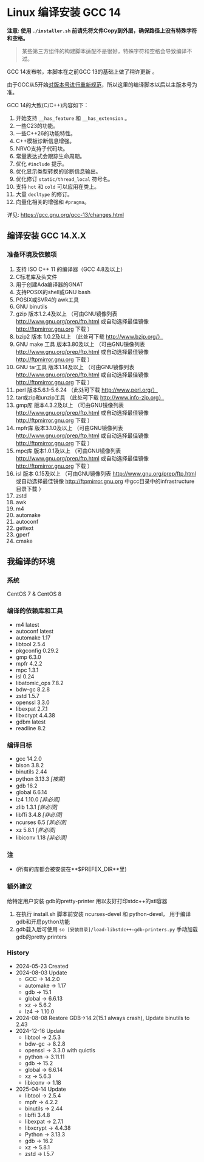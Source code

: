 # Linux 编译安装 GCC 14

**注意: 使用 `./installer.sh` 前请先将文件Copy到外层，确保路径上没有特殊字符和空格。**
> 某些第三方组件的构建脚本适配不是很好，特殊字符和空格会导致编译不过。

GCC 14发布啦，本脚本在之前GCC 13的基础上做了稍许更新 。

由于GCC从5开始[对版本号进行重新规范](https://gcc.gnu.org/develop.html#num_scheme)，所以这里的编译脚本以后以主版本号为准。

GCC 14的大致(C/C++)内容如下：

1. 开始支持 `__has_feature` 和 `__has_extension` 。
2. 一些C23的功能。
3. 一些C++26的功能特性。
4. C++模板诊断信息增强。
5. NRVO支持子代码块。
6. 常量表达式会跟踪生命周期。
7. 优化 `#include` 提示。
8. 优化显示类型转换的诊断信息输出。
9. 优化修订 `static/thread_local` 符号名。
10. 支持 `hot` 和 `cold` 可以应用在类上。
11. 大量 `decltype` 的修订。
12. 向量化相关的增强和 `#pragma`。

详见: https://gcc.gnu.org/gcc-13/changes.html

## 编译安装 GCC 14.X.X

### 准备环境及依赖项

1. 支持 ISO C++ 11 的编译器（GCC 4.8及以上）
2. C标准库及头文件
3. 用于创建Ada编译器的GNAT
4. 支持POSIX的shell或GNU bash
5. POSIX或SVR4的 awk工具
6. GNU binutils
7. gzip 版本1.2.4及以上     （可由GNU镜像列表 http://www.gnu.org/prep/ftp.html 或自动选择最佳镜像 http://ftpmirror.gnu.org 下载 ）
8. bzip2 版本 1.0.2及以上    （此处可下载 http://www.bzip.org/）
9. GNU make 工具 版本3.80及以上 （可由GNU镜像列表 http://www.gnu.org/prep/ftp.html 或自动选择最佳镜像 http://ftpmirror.gnu.org 下载 ）
10. GNU tar工具 版本1.14及以上   （可由GNU镜像列表 http://www.gnu.org/prep/ftp.html 或自动选择最佳镜像 http://ftpmirror.gnu.org 下载 ）
11. perl 版本5.6.1-5.6.24      （此处可下载 http://www.perl.org/）
12. tar或zip和unzip工具 （此处可下载 http://www.info-zip.org）
13. gmp库 版本4.3.2及以上 （可由GNU镜像列表 http://www.gnu.org/prep/ftp.html 或自动选择最佳镜像 http://ftpmirror.gnu.org 下载 ）
14. mpfr库 版本3.1.0及以上 （可由GNU镜像列表 http://www.gnu.org/prep/ftp.html 或自动选择最佳镜像 http://ftpmirror.gnu.org 下载 ）
15. mpc库 版本1.0.1及以上 （可由GNU镜像列表 http://www.gnu.org/prep/ftp.html 或自动选择最佳镜像 http://ftpmirror.gnu.org 下载 ）
16. isl 版本 0.15及以上 （可由GNU镜像列表 http://www.gnu.org/prep/ftp.html 或自动选择最佳镜像 http://ftpmirror.gnu.org 中gcc目录中的infrastructure目录下载 ）
17. zstd
18. awk
19. m4
20. automake
21. autoconf
22. gettext
23. gperf
24. cmake

## 我编译的环境

### 系统

CentOS 7 & CentOS 8

### 编译的依赖库和工具

+ m4 latest
+ autoconf latest
+ automake 1.17
+ libtool 2.5.4
+ pkgconfig 0.29.2
+ gmp 6.3.0
+ mpfr 4.2.2
+ mpc 1.3.1
+ isl 0.24
+ libatomic_ops 7.8.2
+ bdw-gc 8.2.8
+ zstd 1.5.7
+ openssl 3.3.0
+ libexpat 2.7.1
+ libxcrypt 4.4.38
+ gdbm latest
+ readline 8.2

### 编译目标

+ gcc 14.2.0
+ bison 3.8.2
+ binutils 2.44
+ python 3.13.3 *[按需]*
+ gdb 16.2
+ global 6.6.14
+ lz4 1.10.0 *[非必须]*
+ zlib 1.3.1 *[非必须]*
+ libffi 3.4.8 *[非必须]*
+ ncurses 6.5 *[非必须]*
+ xz 5.8.1 *[非必须]*
+ libiconv 1.18 *[非必须]*

### 注

+ (所有的库都会被安装在**$PREFEX_DIR**里)

### 额外建议

给特定用户安装 gdb的pretty-printer 用以友好打印stdc++的stl容器

1. 在执行 install.sh 脚本前安装 ncurses-devel 和 python-devel， 用于编译gdb和开启python功能
2. gdb载入后可使用 ```so [安装目录]/load-libstdc++-gdb-printers.py``` 手动加载gdb的pretty printers

### History

+ 2024-05-23    Created
+ 2024-08-03    Update
  + GCC -> 14.2.0
  + automake -> 1.17
  + gdb -> 15.1
  + global -> 6.6.13
  + xz -> 5.6.2
  + lz4 -> 1.10.0
+ 2024-08-08    Restore GDB->14.2(15.1 always crash), Update binutils to 2.43
+ 2024-12-16    Update
  + libtool -> 2.5.3
  + bdw-gc -> 8.2.8
  + openssl -> 3.3.0 with quictls
  + python -> 3.11.11
  + gdb -> 15.2
  + global -> 6.6.14
  + xz -> 5.6.3
  + libiconv -> 1.18
+ 2025-04-14    Update
  + libtool -> 2.5.4
  + mpfr -> 4.2.2
  + binutils -> 2.44
  + libffi 3.4.8
  + libexpat -> 2.7.1
  + libxcrypt -> 4.4.38
  + Python -> 3.13.3
  + gdb -> 16.2
  + xz -> 5.8.1
  + zstd -> l.5.7
